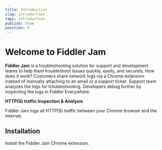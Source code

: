 ```yaml
---
title: Introduction
slug: introduction
tags: introduction
publish: true
position: 0
---
```


# Welcome to Fiddler Jam

**Fiddler Jam** is a troubleshooting solution for support and development teams to help them troubleshoot issues quickly, easily, and securely. How does it work? Customers share network logs via a Chrome extension instead of manually attaching to an email or a support ticket. Support team analyzes the logs for troubleshooting. Developers debug further by inspecting the logs in Fiddler Everywhere.

**HTTP(S) traffic Inspection & Analysis**

Fiddler Jam logs all HTTP(S) traffic between your Chrome browser and the Internet.

## Installation

Install the Fiddler Jam Chrome extension. <!--TODO add more info here -->